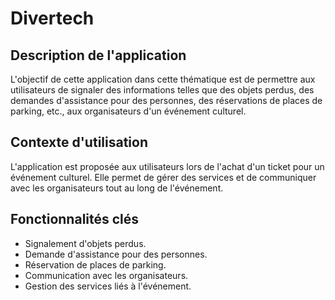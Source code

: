 # Divertech

## Description de l'application
  L'objectif de cette application dans cette thématique est de permettre aux utilisateurs de signaler des informations telles que des objets perdus, des demandes d'assistance pour des personnes, des réservations      de places de parking, etc., aux organisateurs d'un événement culturel.
  
## Contexte d'utilisation

  L'application est proposée aux utilisateurs lors de l'achat d'un ticket pour un événement culturel. Elle permet de gérer des services et de communiquer avec les organisateurs tout au long de l'événement.
  
## Fonctionnalités clés

  * Signalement d'objets perdus.
  * Demande d'assistance pour des personnes.
  * Réservation de places de parking.
  * Communication avec les organisateurs.
  * Gestion des services liés à l'événement.
  
